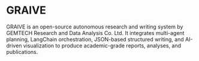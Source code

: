 # GRAIVE
GRAIVE  is an open-source autonomous research and writing system by GEMTECH Research and Data Analysis Co. Ltd. It integrates multi-agent planning, LangChain orchestration, JSON-based structured writing, and AI-driven visualization to produce academic-grade reports, analyses, and publications.
